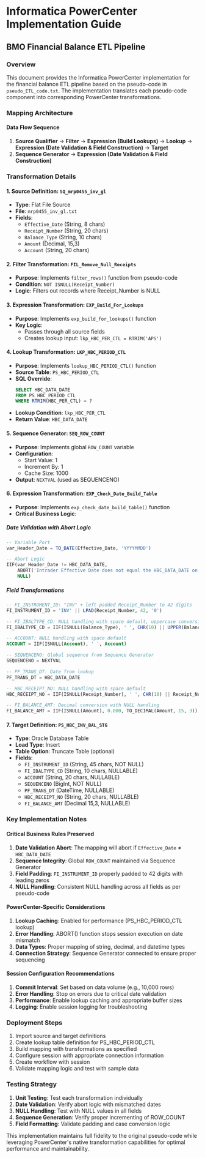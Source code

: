# Informatica PowerCenter Implementation Guide
## BMO Financial Balance ETL Pipeline

### Overview
This document provides the Informatica PowerCenter implementation for the financial balance ETL pipeline based on the pseudo-code in `pseudo_ETL_code.txt`. The implementation translates each pseudo-code component into corresponding PowerCenter transformations.

### Mapping Architecture

#### Data Flow Sequence
1. **Source Qualifier** → **Filter** → **Expression (Build Lookups)** → **Lookup** → **Expression (Date Validation & Field Construction)** → **Target**
2. **Sequence Generator** → **Expression (Date Validation & Field Construction)**

### Transformation Details

#### 1. Source Definition: `SQ_mrp0455_inv_gl`
- **Type**: Flat File Source
- **File**: `mrp0455_inv_gl.txt`
- **Fields**:
  - `Effective_Date` (String, 8 chars)
  - `Receipt_Number` (String, 20 chars)
  - `Balance_Type` (String, 10 chars)
  - `Amount` (Decimal, 15,3)
  - `Account` (String, 20 chars)

#### 2. Filter Transformation: `FIL_Remove_Null_Receipts`
- **Purpose**: Implements `filter_rows()` function from pseudo-code
- **Condition**: `NOT ISNULL(Receipt_Number)`
- **Logic**: Filters out records where Receipt_Number is NULL

#### 3. Expression Transformation: `EXP_Build_For_Lookups`
- **Purpose**: Implements `exp_build_for_lookups()` function
- **Key Logic**:
  - Passes through all source fields
  - Creates lookup input: `lkp_HBC_PER_CTL = RTRIM('APS')`

#### 4. Lookup Transformation: `LKP_HBC_PERIOD_CTL`
- **Purpose**: Implements `lookup_HBC_PERIOD_CTL()` function
- **Source Table**: `PS_HBC_PERIOD_CTL`
- **SQL Override**: 
  ```sql
  SELECT HBC_DATA_DATE 
  FROM PS_HBC_PERIOD_CTL 
  WHERE RTRIM(HBC_PER_CTL) = ?
  ```
- **Lookup Condition**: `lkp_HBC_PER_CTL`
- **Return Value**: `HBC_DATA_DATE`

#### 5. Sequence Generator: `SEQ_ROW_COUNT`
- **Purpose**: Implements global `ROW_COUNT` variable
- **Configuration**:
  - Start Value: 1
  - Increment By: 1
  - Cache Size: 1000
- **Output**: `NEXTVAL` (used as SEQUENCENO)

#### 6. Expression Transformation: `EXP_Check_Date_Build_Table`
- **Purpose**: Implements `exp_check_date_build_table()` function
- **Critical Business Logic**:

##### Date Validation with Abort Logic
```sql
-- Variable Port
var_Header_Date = TO_DATE(Effective_Date, 'YYYYMMDD')

-- Abort Logic
IIF(var_Header_Date != HBC_DATA_DATE, 
    ABORT('Intrader Effective Date does not equal the HBC_DATA_DATE on the APS Period Control row'), 
    NULL)
```

##### Field Transformations
```sql
-- FI_INSTRUMENT_ID: "INV" + left-padded Receipt_Number to 42 digits
FI_INSTRUMENT_ID = 'INV' || LPAD(Receipt_Number, 42, '0')

-- FI_IBALTYPE_CD: NULL handling with space default, uppercase conversion
FI_IBALTYPE_CD = IIF(ISNULL(Balance_Type), ' ', CHR(10) || UPPER(Balance_Type))

-- ACCOUNT: NULL handling with space default
ACCOUNT = IIF(ISNULL(Account), ' ', Account)

-- SEQUENCENO: Global sequence from Sequence Generator
SEQUENCENO = NEXTVAL

-- PF_TRANS_DT: Date from lookup
PF_TRANS_DT = HBC_DATA_DATE

-- HBC_RECEIPT_NO: NULL handling with space default
HBC_RECEIPT_NO = IIF(ISNULL(Receipt_Number), ' ', CHR(10) || Receipt_Number)

-- FI_BALANCE_AMT: Decimal conversion with NULL handling
FI_BALANCE_AMT = IIF(ISNULL(Amount), 0.000, TO_DECIMAL(Amount, 15, 3))
```

#### 7. Target Definition: `PS_HBC_INV_BAL_STG`
- **Type**: Oracle Database Table
- **Load Type**: Insert
- **Table Option**: Truncate Table (optional)
- **Fields**:
  - `FI_INSTRUMENT_ID` (String, 45 chars, NOT NULL)
  - `FI_IBALTYPE_CD` (String, 10 chars, NULLABLE)
  - `ACCOUNT` (String, 20 chars, NULLABLE)
  - `SEQUENCENO` (BigInt, NOT NULL)
  - `PF_TRANS_DT` (DateTime, NULLABLE)
  - `HBC_RECEIPT_NO` (String, 20 chars, NULLABLE)
  - `FI_BALANCE_AMT` (Decimal 15,3, NULLABLE)

### Key Implementation Notes

#### Critical Business Rules Preserved
1. **Date Validation Abort**: The mapping will abort if `Effective_Date` ≠ `HBC_DATA_DATE`
2. **Sequence Integrity**: Global `ROW_COUNT` maintained via Sequence Generator
3. **Field Padding**: `FI_INSTRUMENT_ID` properly padded to 42 digits with leading zeros
4. **NULL Handling**: Consistent NULL handling across all fields as per pseudo-code

#### PowerCenter-Specific Considerations
1. **Lookup Caching**: Enabled for performance (PS_HBC_PERIOD_CTL lookup)
2. **Error Handling**: ABORT() function stops session execution on date mismatch
3. **Data Types**: Proper mapping of string, decimal, and datetime types
4. **Connection Strategy**: Sequence Generator connected to ensure proper sequencing

#### Session Configuration Recommendations
1. **Commit Interval**: Set based on data volume (e.g., 10,000 rows)
2. **Error Handling**: Stop on errors due to critical date validation
3. **Performance**: Enable lookup caching and appropriate buffer sizes
4. **Logging**: Enable session logging for troubleshooting

### Deployment Steps
1. Import source and target definitions
2. Create lookup table definition for PS_HBC_PERIOD_CTL
3. Build mapping with transformations as specified
4. Configure session with appropriate connection information
5. Create workflow with session
6. Validate mapping logic and test with sample data

### Testing Strategy
1. **Unit Testing**: Test each transformation individually
2. **Date Validation**: Verify abort logic with mismatched dates
3. **NULL Handling**: Test with NULL values in all fields
4. **Sequence Generation**: Verify proper incrementing of ROW_COUNT
5. **Field Formatting**: Validate padding and case conversion logic

This implementation maintains full fidelity to the original pseudo-code while leveraging PowerCenter's native transformation capabilities for optimal performance and maintainability.
